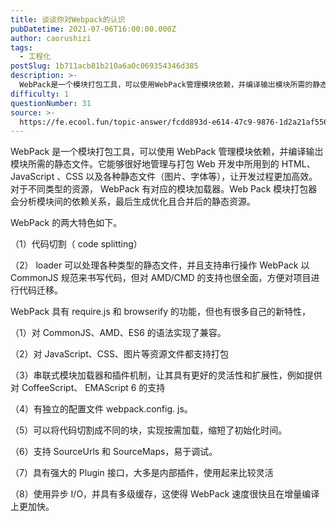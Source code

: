 ```yaml
---
title: 谈谈你对Webpack的认识
pubDatetime: 2021-07-06T16:00:00.000Z
author: caorushizi
tags:
  - 工程化
postSlug: 1b711acb81b210a6a0c069354346d385
description: >-
  WebPack是一个模块打包工具，可以使用WebPack管理模块依赖，并编译输岀模块所需的静态文件。它能够很好地管理与打包Web开发中所用到的HTML、JavaScript、CSS以及各种静态文件（图
difficulty: 1
questionNumber: 31
source: >-
  https://fe.ecool.fun/topic-answer/fcdd893d-e614-47c9-9876-1d2a21af556d?orderBy=updateTime&order=desc&tagId=28
---
```


WebPack 是一个模块打包工具，可以使用 WebPack 管理模块依赖，并编译输岀模块所需的静态文件。它能够很好地管理与打包 Web 开发中所用到的 HTML、 JavaScript 、CSS 以及各种静态文件（图片、字体等），让开发过程更加高效。对于不同类型的资源， WebPack 有对应的模块加载器。Web Pack 模块打包器会分析模块间的依赖关系，最后生成优化且合并后的静态资源。

WebPack 的两大特色如下。

（1）代码切割（ code splitting）

（2） loader 可以处理各种类型的静态文件，并且支持串行操作 WebPack 以 CommonJS 规范来书写代码，但对 AMD/CMD 的支持也很全面，方便对项目进行代码迁移。

WebPack 具有 require.js 和 browserify 的功能，但也有很多自己的新特性，

（1）对 CommonJS、AMD、ES6 的语法实现了兼容。

（2）对 JavaScript、CSS、图片等资源文件都支持打包

（3）串联式模块加载器和插件机制，让其具有更好的灵活性和扩展性，例如提供对 CoffeeScript、 EMAScript 6 的支持

（4）有独立的配置文件 webpack.config. js。

（5）可以将代码切割成不同的块，实现按需加载，缩短了初始化时间。

（6）支持 SourceUrls 和 SourceMaps，易于调试。

（7）具有强大的 Plugin 接口，大多是内部插件，使用起来比较灵活

（8）使用异步 I/O，并具有多级缓存，这使得 WebPack 速度很快且在增量编译上更加快。
